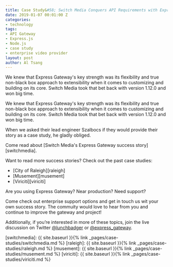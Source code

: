 ```yaml
---
title: Case Study&#58; Switch Media Conquers API Requirements with Express Gateway
date: 2019-01-07 00:01:00 Z
categories:
- technology
tags:
- API Gateway
- Express.js
- Node.js
- case study
- enterprise video provider
layout: post
author: Al Tsang
---
```


We knew that Express Gateway's key strength was its flexibility and true non-black box approach to extensibility when it comes to customizing and building on its core.  Switch Media took that bet back with version 1.12.0 and won big time.

<!--excerpt-->

We knew that Express Gateway's key strength was its flexibility and true non-black box approach to extensibility when it comes to customizing and building on its core.  Switch Media took that bet back with version 1.12.0 and won big time.

When we asked their lead engineer Szalbocs if they would provide their story as a case study, he gladly obliged.

Come read about [Switch Media's Express Gateway success story][switchmedia].

Want to read more success stories? Check out the past case studies:
- [City of Raleigh][raleigh]
- [Musement][musement]
- [Viriciti][viriciti]


Are you using Express Gateway? Near production? Need support?

Come check out enterprise support options and get in touch us wit your own success story.  The commuity would love to hear from you and continue to improve the gateway and project!

Additionally, if you’re interested in more of these topics, join the live discussion on Twitter [@lunchbadger](https://twitter.com/lunchbadger) or [@express_gateway](https://twitter.com/express_gateway).

[switchmedia]: {{ site.baseurl }}{% link _pages/case-studies/switchmedia.md %}
[raleigh]: {{ site.baseurl }}{% link _pages/case-studies/raleigh.md %}
[musement]: {{ site.baseurl }}{% link _pages/case-studies/musement.md %}
[viriciti]: {{ site.baseurl }}{% link _pages/case-studies/viriciti.md %}
